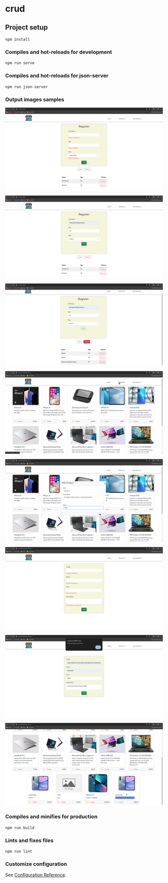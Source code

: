 # crud

## Project setup
```
npm install
```

### Compiles and hot-reloads for development
```
npm run serve
```

### Compiles and hot-reloads for json-server
```
npm run json-server
```
### Output images samples

![Invalid Register Data](./src/assets/output_images/register_invalid.png)

![valid Register Data](./src/assets/output_images/register_valid.png)

![Register added Data](./src/assets/output_images/register_added_data.png)

![All Products Page](./src/assets/output_images/all_Products.png)

![Edit Product](./src/assets/output_images/edit_product.png)

![Add Product with Invalid data](./src/assets/output_images/add_product_invalid.png)

![Add Product with valid data](./src/assets/output_images/add_product_valid.png)

![Added Product data](./src/assets/output_images/added_product.png)


### Compiles and minifies for production
```
npm run build
```

### Lints and fixes files
```
npm run lint
```

### Customize configuration
See [Configuration Reference](https://cli.vuejs.org/config/).


